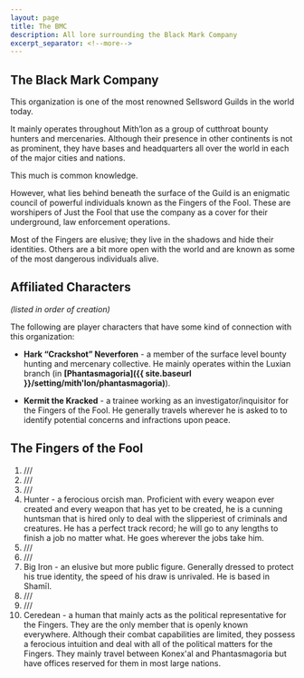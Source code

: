 ```yaml
---
layout: page
title: The BMC
description: All lore surrounding the Black Mark Company
excerpt_separator: <!--more-->
---
```


## The Black Mark Company

This organization is one of the most renowned Sellsword Guilds in the world today.

It mainly operates throughout Mith’lon as a group of cutthroat bounty hunters and mercenaries. Although their presence in other continents is not as prominent, they have bases and headquarters all over the world in each of the major cities and nations.

<!--more-->

This much is common knowledge.

However, what lies behind beneath the surface of the Guild is an enigmatic council of powerful individuals known as the Fingers of the Fool. These are worshipers of Just the Fool that use the company as a cover for their underground, law enforcement operations.

Most of the Fingers are elusive; they live in the shadows and hide their identities. Others are a bit more open with the world and are known as some of the most dangerous individuals alive.

## Affiliated Characters
*(listed in order of creation)*

The following are player characters that have some kind of connection with this organization:

- <strong>Hark “Crackshot” Neverforen</strong> - a member of the surface level bounty hunting and mercenary collective. He mainly operates within the Luxian branch (in <strong>[Phantasmagoria]({{ site.baseurl }}/setting/mith'lon/phantasmagoria)</strong>).

- <strong>Kermit the Kracked</strong> - a trainee working as an investigator/inquisitor for the Fingers of the Fool. He generally travels wherever he is asked to to identify potential concerns and infractions upon peace.

## The Fingers of the Fool
1. ///
2. ///
3. ///
4. Hunter - a ferocious orcish man. Proficient with every weapon ever created and every weapon that has yet to be created, he is a cunning huntsman that is hired only to deal with the slipperiest of criminals and creatures. He has a perfect track record; he will go to any lengths to finish a job no matter what. He goes wherever the jobs take him.
5. ///
6. ///
7. Big Iron - an elusive but more public figure. Generally dressed to protect his true identity, the speed of his draw is unrivaled. He is based in Shamīl. <!-- [Spoilers: “he’s” actually a human woman under the mask. She has technomagical cybernetic modifications in her body (mainly her eyes and right hand) and she uses a voice modulator to scramble her voice. She operates in the Luxian branch of the BMC. Her abilities are tied to her own, innate capabilities rather than her weapons, contrary to popular belief. The technomagical elements in her body were created by an adoptive father figure in her life named Mite Tinkerbottom. He is a very old, scraggly gnomish artificer (from the Two Fronts side quest) who contributed to the Luxian Independence War after being Chosen by Lorraine’s Wish. He was one of the first to begin development of technomagical equipment even if he didn’t know it at the time. The firearms he made were later acquired, reverse-engineered, and repurposed for use by the Fingers of the Fool. He remarried (after his ex-wife left to join Surrial’s forces as their tinkerer and was eventually prosecuted) and lives a somewhat reclusive life in Silva (with at least 3-4 generations succeeding him). He was a family friend to Big Iron and took her in when her parents either died or went missing (TBD). ] -->
8. ///
9. ///
10. Ceredean - a human that mainly acts as the political representative for the Fingers. They are the only member that is openly known everywhere. Although their combat capabilities are limited, they possess a ferocious intuition and deal with all of the political matters for the Fingers. They mainly travel between Konex'al and Phantasmagoria but have offices reserved for them in most large nations. <!-- Spoilers: he was one of the founding members of the BMC and Fingers. He has a +7 to INT and +6 to both WIS and CHA. -->
